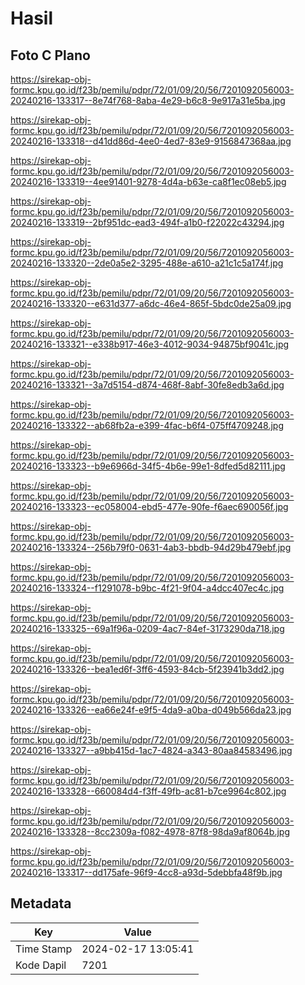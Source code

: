 # Hasil

## Foto C Plano

https://sirekap-obj-formc.kpu.go.id/f23b/pemilu/pdpr/72/01/09/20/56/7201092056003-20240216-133317--8e74f768-8aba-4e29-b6c8-9e917a31e5ba.jpg

https://sirekap-obj-formc.kpu.go.id/f23b/pemilu/pdpr/72/01/09/20/56/7201092056003-20240216-133318--d41dd86d-4ee0-4ed7-83e9-9156847368aa.jpg

https://sirekap-obj-formc.kpu.go.id/f23b/pemilu/pdpr/72/01/09/20/56/7201092056003-20240216-133319--4ee91401-9278-4d4a-b63e-ca8f1ec08eb5.jpg

https://sirekap-obj-formc.kpu.go.id/f23b/pemilu/pdpr/72/01/09/20/56/7201092056003-20240216-133319--2bf951dc-ead3-494f-a1b0-f22022c43294.jpg

https://sirekap-obj-formc.kpu.go.id/f23b/pemilu/pdpr/72/01/09/20/56/7201092056003-20240216-133320--2de0a5e2-3295-488e-a610-a21c1c5a174f.jpg

https://sirekap-obj-formc.kpu.go.id/f23b/pemilu/pdpr/72/01/09/20/56/7201092056003-20240216-133320--e631d377-a6dc-46e4-865f-5bdc0de25a09.jpg

https://sirekap-obj-formc.kpu.go.id/f23b/pemilu/pdpr/72/01/09/20/56/7201092056003-20240216-133321--e338b917-46e3-4012-9034-94875bf9041c.jpg

https://sirekap-obj-formc.kpu.go.id/f23b/pemilu/pdpr/72/01/09/20/56/7201092056003-20240216-133321--3a7d5154-d874-468f-8abf-30fe8edb3a6d.jpg

https://sirekap-obj-formc.kpu.go.id/f23b/pemilu/pdpr/72/01/09/20/56/7201092056003-20240216-133322--ab68fb2a-e399-4fac-b6f4-075ff4709248.jpg

https://sirekap-obj-formc.kpu.go.id/f23b/pemilu/pdpr/72/01/09/20/56/7201092056003-20240216-133323--b9e6966d-34f5-4b6e-99e1-8dfed5d82111.jpg

https://sirekap-obj-formc.kpu.go.id/f23b/pemilu/pdpr/72/01/09/20/56/7201092056003-20240216-133323--ec058004-ebd5-477e-90fe-f6aec690056f.jpg

https://sirekap-obj-formc.kpu.go.id/f23b/pemilu/pdpr/72/01/09/20/56/7201092056003-20240216-133324--256b79f0-0631-4ab3-bbdb-94d29b479ebf.jpg

https://sirekap-obj-formc.kpu.go.id/f23b/pemilu/pdpr/72/01/09/20/56/7201092056003-20240216-133324--f1291078-b9bc-4f21-9f04-a4dcc407ec4c.jpg

https://sirekap-obj-formc.kpu.go.id/f23b/pemilu/pdpr/72/01/09/20/56/7201092056003-20240216-133325--69a1f96a-0209-4ac7-84ef-3173290da718.jpg

https://sirekap-obj-formc.kpu.go.id/f23b/pemilu/pdpr/72/01/09/20/56/7201092056003-20240216-133326--bea1ed6f-3ff6-4593-84cb-5f23941b3dd2.jpg

https://sirekap-obj-formc.kpu.go.id/f23b/pemilu/pdpr/72/01/09/20/56/7201092056003-20240216-133326--ea66e24f-e9f5-4da9-a0ba-d049b566da23.jpg

https://sirekap-obj-formc.kpu.go.id/f23b/pemilu/pdpr/72/01/09/20/56/7201092056003-20240216-133327--a9bb415d-1ac7-4824-a343-80aa84583496.jpg

https://sirekap-obj-formc.kpu.go.id/f23b/pemilu/pdpr/72/01/09/20/56/7201092056003-20240216-133328--660084d4-f3ff-49fb-ac81-b7ce9964c802.jpg

https://sirekap-obj-formc.kpu.go.id/f23b/pemilu/pdpr/72/01/09/20/56/7201092056003-20240216-133328--8cc2309a-f082-4978-87f8-98da9af8064b.jpg

https://sirekap-obj-formc.kpu.go.id/f23b/pemilu/pdpr/72/01/09/20/56/7201092056003-20240216-133317--dd175afe-96f9-4cc8-a93d-5debbfa48f9b.jpg


## Metadata

| Key        | Value               |
| ---------- | ------------------- |
| Time Stamp | 2024-02-17 13:05:41 |
| Kode Dapil | 7201                |



